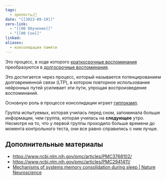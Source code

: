 ```yaml
---
tags:
  - зрелость/🌱
date: "[[2023-09-19]]"
zero-link:
  - "[[00 Обучение]]"
  - "[[00 Сон]]"
linked: 
aliases:
  - консолидация памяти
---
```

Это процесс, в ходе которого [краткосрочные воспоминания](Рабочая%20память.md) преобразуются в [долгосрочные воспоминания](Долгосрочная%20память.md).

Это достигается через процесс, который называется потенцированием долговременной связи (LTP), в котором повторное использование нейронных путей усиливает эти пути, упрощая воспроизведение воспоминаний.

Основную роль в процессе консолидации играет [гиппокамп](Гиппокамп.md).

Группа испытуемых, которая училась перед сном, запоминала больше информации, чем группа, которая училась на **следующее** утро. Несмотря на то, что у первой группы проходило больше времени до момента контрольного теста, они все равно справились с ним лучше.
## Дополнительные материалы
- https://www.ncbi.nlm.nih.gov/pmc/articles/PMC3768102/
- https://www.ncbi.nlm.nih.gov/pmc/articles/PMC2941411/
- [Mechanisms of systems memory consolidation during sleep | Nature Neuroscience](https://www.nature.com/articles/s41593-019-0467-3)